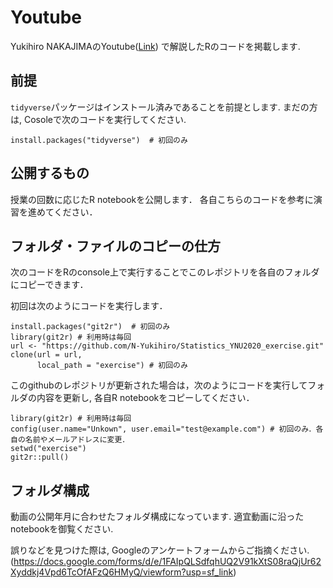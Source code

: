 # Youtube

Yukihiro NAKAJIMAのYoutube([Link](https://www.youtube.com/channel/UCsgvpTZyI4Cgyv5Vv2CbBtA/videos?view_as=subscriber)) で解説したRのコードを掲載します.

## 前提
`tidyverse`パッケージはインストール済みであることを前提とします.
まだの方は, Cosoleで次のコードを実行してください.

```
install.packages("tidyverse")  # 初回のみ
```

## 公開するもの

授業の回数に応じたR notebookを公開します．
各自こちらのコードを参考に演習を進めてください．

## フォルダ・ファイルのコピーの仕方

次のコードをRのconsole上で実行することでこのレポジトリを各自のフォルダにコピーできます．

初回は次のようにコードを実行します．
```
install.packages("git2r")  # 初回のみ
library(git2r) # 利用時は毎回
url <- "https://github.com/N-Yukihiro/Statistics_YNU2020_exercise.git"
clone(url = url,
      local_path = "exercise") # 初回のみ
```

このgithubのレポジトリが更新された場合は，次のようにコードを実行してフォルダの内容を更新し, 各自R notebookをコピーしてください．

```
library(git2r) # 利用時は毎回
config(user.name="Unkown", user.email="test@example.com") # 初回のみ．各自の名前やメールアドレスに変更．
setwd("exercise")
git2r::pull()
```

## フォルダ構成

動画の公開年月に合わせたフォルダ構成になっています.
適宜動画に沿ったnotebookを御覧ください.

誤りなどを見つけた際は, Googleのアンケートフォームからご指摘ください.
(https://docs.google.com/forms/d/e/1FAIpQLSdfqhUQ2V91kXtS08raQjUr62Xyddkj4Vpd6TcOfAFzQ6HMyQ/viewform?usp=sf_link)
